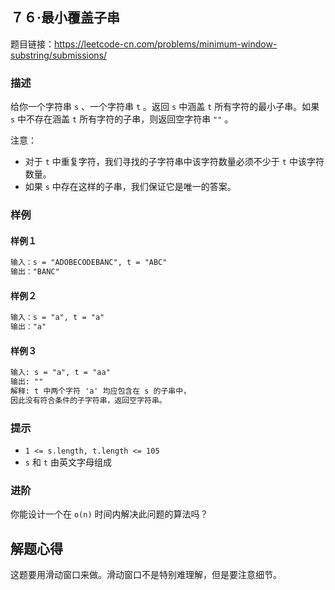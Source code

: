 ## ７６·最小覆盖子串

题目链接：https://leetcode-cn.com/problems/minimum-window-substring/submissions/

### 描述  

给你一个字符串 `s` 、一个字符串 `t` 。返回 `s` 中涵盖 `t` 所有字符的最小子串。如果 `s` 中不存在涵盖 `t` 所有字符的子串，则返回空字符串 `""` 。

注意：

- 对于 `t` 中重复字符，我们寻找的子字符串中该字符数量必须不少于 `t` 中该字符数量。
- 如果 `s` 中存在这样的子串，我们保证它是唯一的答案。

### 样例

#### 样例１

```markdown
输入：s = "ADOBECODEBANC", t = "ABC"
输出："BANC"
```

#### 样例２

```markdown
输入：s = "a", t = "a"
输出："a"
```

#### 样例３

```markdown
输入: s = "a", t = "aa"
输出: ""
解释: t 中两个字符 'a' 均应包含在 s 的子串中，
因此没有符合条件的子字符串，返回空字符串。
```

### 提示

- `1 <= s.length, t.length <= 105`
- `s` 和 `t` 由英文字母组成


### 进阶

你能设计一个在 `o(n)` 时间内解决此问题的算法吗？

## 解题心得

这题要用滑动窗口来做。滑动窗口不是特别难理解，但是要注意细节。